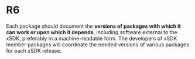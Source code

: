 # R6

Each package should document the **versions of packages with which it can work or upon
which it depends**, including software external to the xSDK, preferably in a machine-readable form.
The developers of xSDK member packages will coordinate the needed versions of various packages
for each xSDK release.

